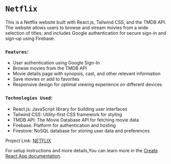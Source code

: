 # `Netflix`

This is a Netflix website built with React.js, Tailwind CSS, and the TMDB API. The website allows users to browse and stream movies from a wide selection of titles, and includes Google authentication for secure sign-in and sign-up using Firebase.

### `Features`:
- User authentication using Google Sign-In
- Browse movies from the TMDB API
- Movie details page with synopsis, cast, and other relevant information
- Save movies or add to favorites
- Responsive design for optimal viewing experience on different devices

### `Technologies Used`: 
- React.js: JavaScript library for building user interfaces
- Tailwind CSS: Utility-first CSS framework for styling
- TMDB API: The Movie Database API for fetching movie data
- Firebase: Platform for authentication and hosting
- Firestore: NoSQL database for storing user data and preferences


Project Link: [NETFLIX](https://abdulmalek44.github.io/NETFLIX)

For setup instructions and more details,You can learn more in the [Create React App documentation](https://facebook.github.io/create-react-app/docs/getting-started).


